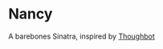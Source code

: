 # Nancy

A barebones Sinatra, inspired by [Thoughbot](https://robots.thoughtbot.com/lets-build-a-sinatra)
